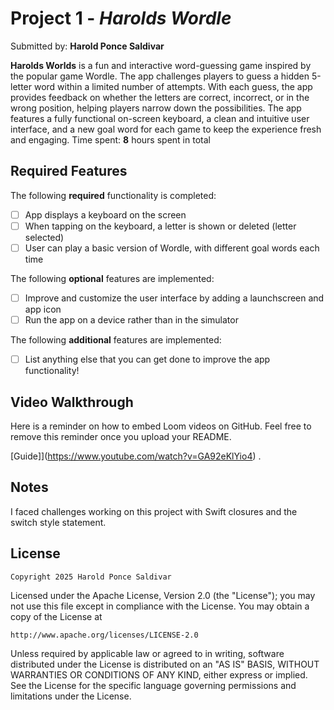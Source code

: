 # Project 1 - *Harolds Wordle*

Submitted by: **Harold Ponce Saldivar**

**Harolds Worlds** is a fun and interactive word-guessing game inspired by the popular game Wordle. The app challenges players to guess a hidden 5-letter word within a limited number of attempts. With each guess, the app provides feedback on whether the letters are correct, incorrect, or in the wrong position, helping players narrow down the possibilities. The app features a fully functional on-screen keyboard, a clean and intuitive user interface, and a new goal word for each game to keep the experience fresh and engaging.
Time spent: **8** hours spent in total

## Required Features

The following **required** functionality is completed:

- [ ] App displays a keyboard on the screen
- [ ] When tapping on the keyboard, a letter is shown or deleted (letter selected)
- [ ] User can play a basic version of Wordle, with different goal words each time

The following **optional** features are implemented:

- [ ] Improve and customize the user interface by adding a launchscreen and app icon
- [ ] Run the app on a device rather than in the simulator

The following **additional** features are implemented:

- [ ] List anything else that you can get done to improve the app functionality!

## Video Walkthrough

Here is a reminder on how to embed Loom videos on GitHub. Feel free to remove this reminder once you upload your README. 

[Guide]](https://www.youtube.com/watch?v=GA92eKlYio4) .


## Notes
I faced challenges working on this project with Swift closures and the switch style statement.

## License

    Copyright 2025 Harold Ponce Saldivar

Licensed under the Apache License, Version 2.0 (the "License");
you may not use this file except in compliance with the License.
You may obtain a copy of the License at

    http://www.apache.org/licenses/LICENSE-2.0

Unless required by applicable law or agreed to in writing, software
distributed under the License is distributed on an "AS IS" BASIS,
WITHOUT WARRANTIES OR CONDITIONS OF ANY KIND, either express or implied.
See the License for the specific language governing permissions and
limitations under the License.
